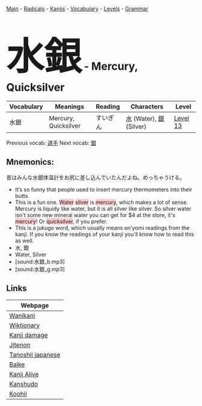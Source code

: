 <style> bigfont {font-size: 100px}</style>
[Main](../README.md) -
[Radicals](../radicals.md) -
[Kanjis](../kanjis.md) -
[Vocabulary](../vocabulary.md) -
[Levels](../levels.md) -
[Grammar](../grammar.md)
# <bigfont> 水銀</bigfont> - Mercury, Quicksilver 

| Vocabulary | Meanings | Reading | Characters | Level |
| --- | --- | --- | --- | --- |
| 水銀 | Mercury, Quicksilver | すいぎん |  [水](../kanjis/水.md) (Water), [銀](../kanjis/銀.md) (Silver) | [Level 13](../levels/wk_level13.md) |

Previous vocab: [選手](選手.md) Next vocab: [銀](銀.md) 

## Mnemonics:
昔はみんな水銀体温計をお尻に差し込んでいたんだよね。めっちゃうける。
* It’s so funny that people used to insert mercury thermometers into their butts.
* This is a fun one. <span style="background-color:#ffcccb"> Water</span> <span style="background-color:#ffcccb"> silver</span> is <span style="background-color:#ffcccb"> mercury</span>, which makes a lot of sense. Mercury is liquidy like water, but it is all silver like silver. So silver water isn't some new mineral water you can get for $4 at the store, it's <span style="background-color:#ffcccb"> mercury</span>! Or <span style="background-color:#ffcccb"> quicksilver</span>, if you prefer.
* This is a jukugo word, which usually means on'yomi readings from the kanji. If you know the readings of your kanji you'll know how to read this as well.
* 水, 銀
* Water, Silver
* [sound:水銀_b.mp3]
* [sound:水銀_g.mp3]


## Links 

| Webpage |
| --- |
| [Wanikani          ](https://www.wanikani.com/kanji/水銀) |
| [Wiktionary        ](https://en.wiktionary.org/wiki/水銀) |
| [Kanji damage      ](http://www.kanjidamage.com/kanji/search?utf8=✓&q=水銀) |
| [Jitenon           ](https://jitenon.com/kanji/水銀) |
| [Tanoshii japanese ](https://www.tanoshiijapanese.com/dictionary/kanji.cfm?k=水銀) |
| [Baike             ](https://baike.baidu.com/item/水銀) |
| [Kanji Alive       ](https://app.kanjialive.com/水銀) |
| [Kanshudo          ](https://www.kanshudo.com/searchmn?q=水銀) |
| [Koohii            ](https://kanji.koohii.com/study/kanji/水銀) |
